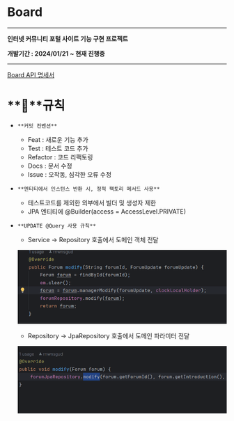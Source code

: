 # Board

---

**인터넷 커뮤니티 포털 사이트 기능 구현 프로젝트**

**개발기간 : 2024/01/21 ~ 현재 진행중**

---

[Board API 명세서](https://thundering-vulture-ff9.notion.site/Board-b3768219329e43d78ac304eef4d3a71a)

# **📝**규칙

- `**커밋 컨벤션**`
    - Feat : 새로운 기능 추가
    - Test :  테스트 코드 추가
    - Refactor : 코드 리팩토링
    - Docs : 문서 수정
    - Issue : 오작동, 심각한 오류 수정

- `**엔티티에서 인스턴스 반환 시, 정적 팩토리 메서드 사용**`
    - 테스트코드를 제외한 외부에서 빌더 및 생성자 제한
    - JPA 엔티티에 @Builder(access = AccessLevel.PRIVATE)
    
- `**UPDATE @Query 사용 규칙**`
    - Service → Repository 호출에서 도메인 객체 전달
    
    ![serviceToRepository](mdPicture/serviceToRepository.png)
    
    - Repository → JpaRepository 호출에서 도메인 파라미터 전달
    
    ![repositoryToJpa](mdPicture/repositoryToJpa.png)